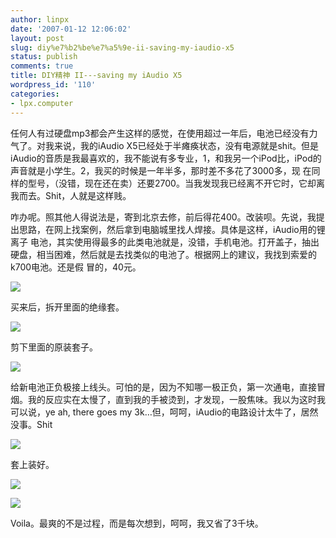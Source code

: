 ```yaml
---
author: linpx
date: '2007-01-12 12:06:02'
layout: post
slug: diy%e7%b2%be%e7%a5%9e-ii-saving-my-iaudio-x5
status: publish
comments: true
title: DIY精神 II---saving my iAudio X5
wordpress_id: '110'
categories:
- lpx.computer
---
```


任何人有过硬盘mp3都会产生这样的感觉，在使用超过一年后，电池已经没有力气了。对我来说，我的iAudio X5已经处于半瘫痪状态，没有电源就是shit。但是
iAudio的音质是我最喜欢的，我不能说有多专业，1，和我另一个iPod比，iPod的声音就是小学生。2，我买的时候是一年半多，那时差不多花了3000多，现
在同样的型号，（没错，现在还在卖）还要2700。当我发现我已经离不开它时，它却离我而去。Shit，人就是这样贱。


咋办呢。照其他人得说法是，寄到北京去修，前后得花400。改装呗。先说，我提出思路，在网上找案例，然后拿到电脑城里找人焊接。具体是这样，iAudio用的锂离子
电池，其实使用得最多的此类电池就是，没错，手机电池。打开盖子，抽出硬盘，相当困难，然后就是去找类似的电池了。根据网上的建议，我找到索爱的k700电池。还是假
冒的，40元。


![](http://farm1.static.flickr.com/150/354769240_6fc18c1c56.jpg?v=0)

买来后，拆开里面的绝缘套。


![](http://farm1.static.flickr.com/126/354769242_45556721bd.jpg?v=0)

剪下里面的原装套子。


![](http://farm1.static.flickr.com/150/354769258_6115ec9b0f.jpg?v=0)

给新电池正负极接上线头。可怕的是，因为不知哪一极正负，第一次通电，直接冒烟。我的反应实在太慢了，直到我的手被烫到，才发现，一股焦味。我以为这时我可以说，ye
ah, there goes my 3k…但，呵呵，iAudio的电路设计太牛了，居然没事。Shit


![](http://farm1.static.flickr.com/125/354769260_0c3c7e2928.jpg?v=0)

套上装好。


![](http://farm1.static.flickr.com/127/354769262_62f5549c43.jpg?v=0)


![](http://farm1.static.flickr.com/131/354769264_71ca84c002.jpg?v=0)

Voila。最爽的不是过程，而是每次想到，呵呵，我又省了3千块。

